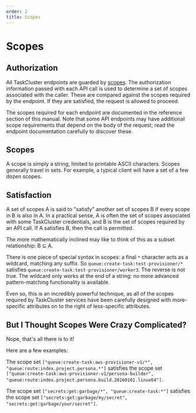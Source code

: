 ```yaml
---
order: 2
title: Scopes
---
```


Scopes
======

Authorization
-------------

All TaskCluster endpoints are guarded by [scopes](scopes). The authorization
information passed with each API call is used to determine a set of scopes
associated with the caller. These are compared against the scopes required by
the endpoint. If they are satisfied, the request is allowed to proceed.

The scopes required for each endpoint are documented in the reference section
of this manual. Note that some API endpoints may have additional scope
requirements that depend on the body of the request; read the endpoint
documentation carefully to discover these.

Scopes
------

A scope is simply a string, limited to printable ASCII characters. Scopes
generally travel in sets. For example, a typical client will have a set of a
few dozen scopes.

Satisfaction
------------

A set of scopes A is said to "satisfy" another set of scopes B if every scope
in B is also in A. In a practical sense, A is often the set of scopes
associated with some TaskCluster credentials, and B is the set of scopes
required by an API call. If A satisfies B, then the call is permitted.

The more mathematically inclined may like to think of this as a subset
relationship: B ⊆ A.

There is one piece of special syntax in scopes: a final `*` character acts as a
wildcard, matching any suffix. So `queue:create-task:test-provisioner/*`
satisfies `queue:create-task:test-provisioner/worker3`. The reverse is not
true. The wildcard only works at the end of a string: no more advanced
pattern-matching functionality is available.

Even so, this is an incredibly powerful technique, as all of the scopes
required by TaskCluster services have been carefully designed with
more-specific attributes on to the right of less-specific attributes.

But I Thought Scopes Were Crazy Complicated?
--------------------------------------------

Nope, that's all there is to it!

Here are a few examples:

The scope set `["queue:create-task:aws-provisioner-v1/*",
"queue:route:index.project.persona.*"]` satisfies the scope set
`["queue:create-task:aws-provisioner-v1/persona-builder",
"queue:route:index.project.persona.build.20160101.linux64"]`.

The scope set `["secrets:get:garbage/*", "queue:create-task:*"]` satisfies the
scope set `["secrets:get:garbage/my/secret",
"secrets:get:garbage/your/secret"]`.
